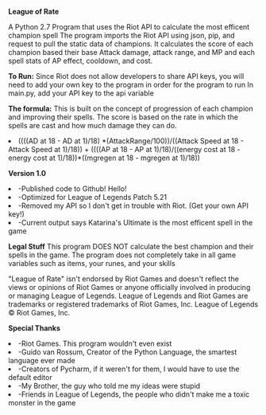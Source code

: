 <b>League of Rate</b>

A Python 2.7 Program that uses the Riot API to calculate the most efficent champion spell
The program imports the Riot API using json, pip, and request to pull the static data of champions.
It calculates the score of each champion based their base Attack damage, attack range, and MP and each spell stats of AP effect, cooldown, and cost.

<b>To Run:</b>
Since Riot does not allow developers to share API keys, you will need to add your own key to the program in order for the program to run
In main.py, add your API key to the api variable

<b>The formula:</b>
This is built on the concept of progression of each champion and improving their spells.
The score is based on the rate in which the spells are cast and how much damage they can do. 
<li>((((AD at 18 - AD at 1)/18) *(AttackRange/100))/((Attack Speed at 18 - Attack Speed at 1)/18)) + ((((AP at 18 - AP at 1)/18)/((energy cost at 18 - energy cost at 1)/18))*((mgregen at 18 - mgregen at 1)/18))</li>

<b>Version 1.0</b>
<li>-Published code to Github! Hello!</li>
<li>-Optimized for League of Legends Patch 5.21</li>
<li>-Removed my API so I don't get in trouble with Riot. (Get your own API key!)</li>
<li>-Current output says Katarina's Ultimate is the most efficent spell in the game</li>

<b>Legal Stuff</b>
This program DOES NOT calculate the best champion and their spells in the game. 
The program does not completely take in all game variables such as items, your runes, and your skills

"League of Rate"  isn't endorsed by Riot Games and doesn't reflect the views or opinions of Riot Games or anyone officially involved in producing or managing League of Legends. 
League of Legends and Riot Games are trademarks or registered trademarks of Riot Games, Inc. 
League of Legends © Riot Games, Inc.

<b>Special Thanks</b>
<li>-Riot Games. This program wouldn't even exist</li>
<li>-Guido van Rossum, Creator of the Python Language, the smartest language ever made</li>
<li>-Creators of Pycharm, if it weren't for them, I would have to use the default editor</li>
<li>-My Brother, the guy who told me my ideas were stupid</li>
<li>-Friends in League of Legends, the people who didn't make me a toxic monster in the game</li>




